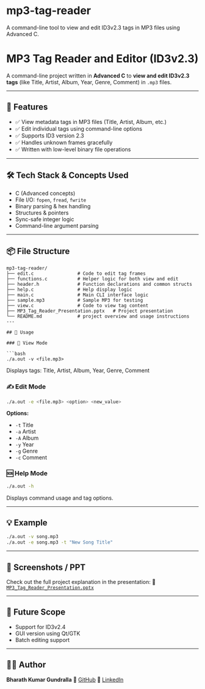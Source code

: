 # mp3-tag-reader
A command-line tool to view and edit ID3v2.3 tags in MP3 files using Advanced C.


# MP3 Tag Reader and Editor (ID3v2.3)

A command-line project written in **Advanced C** to **view and edit ID3v2.3 tags** (like Title, Artist, Album, Year, Genre, Comment) in `.mp3` files.

---

## 🎯 Features

* ✅ View metadata tags in MP3 files (Title, Artist, Album, etc.)
* ✅ Edit individual tags using command-line options
* ✅ Supports ID3 version 2.3
* ✅ Handles unknown frames gracefully
* ✅ Written with low-level binary file operations

---

## 🛠️ Tech Stack & Concepts Used

* C (Advanced concepts)
* File I/O: `fopen`, `fread`, `fwrite`
* Binary parsing & hex handling
* Structures & pointers
* Sync-safe integer logic
* Command-line argument parsing

---

## 📦 File Structure

```
mp3-tag-reader/
├── edit.c                # Code to edit tag frames
├── functions.c           # Helper logic for both view and edit
├── header.h              # Function declarations and common structs
├── help.c                # Help display logic
├── main.c                # Main CLI interface logic
├── sample.mp3            # Sample MP3 for testing
├── view.c                # Code to view tag content
├── MP3_Tag_Reader_Presentation.pptx   # Project presentation
└── README.md             # project overview and usage instructions 
---

## 🚀 Usage

### 🧾 View Mode

```bash
./a.out -v <file.mp3>
```

Displays tags: Title, Artist, Album, Year, Genre, Comment

### ✍️ Edit Mode

```bash
./a.out -e <file.mp3> <option> <new_value>
```

**Options:**

* `-t` Title
* `-a` Artist
* `-A` Album
* `-y` Year
* `-g` Genre
* `-c` Comment

### 🆘 Help Mode

```bash
./a.out -h
```

Displays command usage and tag options.

---

## 💡 Example

```bash
./a.out -v song.mp3
./a.out -e song.mp3 -t "New Song Title"
```

---

## 📂 Screenshots / PPT

Check out the full project explanation in the presentation:
📄 [`MP3_Tag_Reader_Presentation.pptx`](./MP3_Tag_Reader_Presentation.pptx)

---

## 🔮 Future Scope

* Support for ID3v2.4
* GUI version using Qt/GTK
* Batch editing support

---

## 👨‍💻 Author

**Bharath Kumar Gundralla**
🔗 [GitHub](https://github.com/Bharath-kumar-Gundralla)
🔗 [LinkedIn](https://www.linkedin.com/in/bharath-kumar-gundralla-1692a1317)

